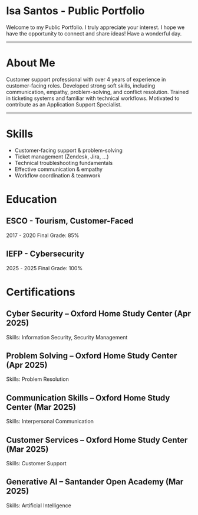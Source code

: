 # Isa Santos - Public Portfolio

Welcome to my Public Portfolio. I truly appreciate your interest.
I hope we have the opportunity to connect and share ideas!
Have a wonderful day.

---

# About Me
Customer support professional with over 4 years of experience in customer-facing roles. 
Developed strong soft skills, including communication, empathy, problem-solving, and conflict resolution. 
Trained in ticketing systems and familiar with technical workflows. 
Motivated to contribute as an Application Support Specialist.

---

# Skills
- Customer-facing support & problem-solving
- Ticket management (Zendesk, Jira, ...)
- Technical troubleshooting fundamentals
- Effective communication & empathy
- Workflow coordination & teamwork

# Education
## ESCO - Tourism, Customer-Faced
2017 - 2020
Final Grade: 85%
## IEFP - Cybersecurity
2025 - 2025
Final Grade: 100%

# Certifications
## Cyber Security – Oxford Home Study Center (Apr 2025)
Skills: Information Security, Security Management
##  Problem Solving – Oxford Home Study Center (Apr 2025)
Skills: Problem Resolution
## Communication Skills – Oxford Home Study Center (Mar 2025)
Skills: Interpersonal Communication
##  Customer Services – Oxford Home Study Center (Mar 2025)
Skills: Customer Support
## Generative AI – Santander Open Academy (Mar 2025)
Skills: Artificial Intelligence
